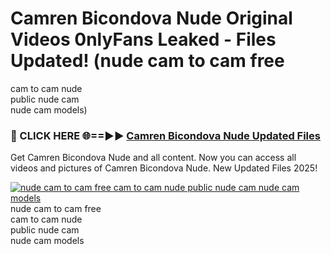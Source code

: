 # Camren Bicondova Nude Original Videos 0nlyFans Leaked - Files Updated! (nude cam to cam free<br>
cam to cam nude<br>
public nude cam<br>
nude cam models)

<h3>🔴 CLICK HERE 🌐==►► <a href="https://tinyurl.com/2p9ay9w9" rel="nofollow">Camren Bicondova Nude Updated Files</a></h3>

Get Camren Bicondova Nude and all content. Now you can access all videos and pictures of Camren Bicondova Nude. New Updated Files 2025!

[![nude cam to cam free<br>
cam to cam nude<br>
public nude cam<br>
nude cam models](https://i.imgur.com/KQgVmj3.gif)](https://tinyurl.com/2p9ay9w9)
nude cam to cam free<br>
cam to cam nude<br>
public nude cam<br>
nude cam models